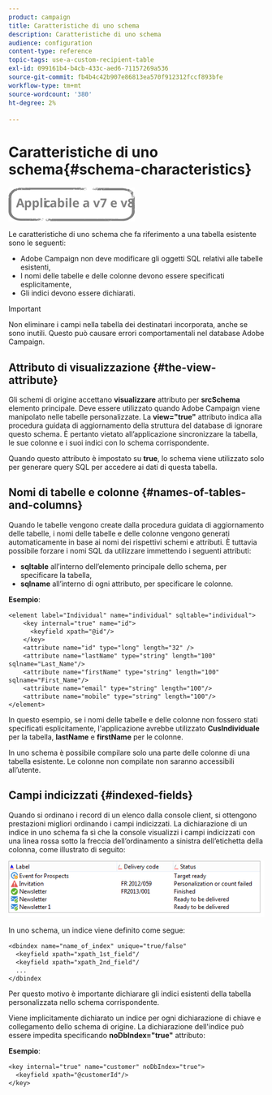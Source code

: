 ```yaml
---
product: campaign
title: Caratteristiche di uno schema
description: Caratteristiche di uno schema
audience: configuration
content-type: reference
topic-tags: use-a-custom-recipient-table
exl-id: 099161b4-b4cb-433c-aed6-71157269a536
source-git-commit: fb4b4c42b907e86813ea570f912312fccf893bfe
workflow-type: tm+mt
source-wordcount: '380'
ht-degree: 2%

---
```


# Caratteristiche di uno schema{#schema-characteristics}

![](../../assets/common.svg)

Le caratteristiche di uno schema che fa riferimento a una tabella esistente sono le seguenti:

* Adobe Campaign non deve modificare gli oggetti SQL relativi alle tabelle esistenti,
* I nomi delle tabelle e delle colonne devono essere specificati esplicitamente,
* Gli indici devono essere dichiarati.

>[!IMPORTANT]
>
>Non eliminare i campi nella tabella dei destinatari incorporata, anche se sono inutili. Questo può causare errori comportamentali nel database Adobe Campaign.

## Attributo di visualizzazione {#the-view-attribute}

Gli schemi di origine accettano **visualizzare** attributo per **srcSchema** elemento principale. Deve essere utilizzato quando Adobe Campaign viene manipolato nelle tabelle personalizzate. La **view=&quot;true&quot;** attributo indica alla procedura guidata di aggiornamento della struttura del database di ignorare questo schema. È pertanto vietato all’applicazione sincronizzare la tabella, le sue colonne e i suoi indici con lo schema corrispondente.

Quando questo attributo è impostato su **true**, lo schema viene utilizzato solo per generare query SQL per accedere ai dati di questa tabella.

## Nomi di tabelle e colonne {#names-of-tables-and-columns}

Quando le tabelle vengono create dalla procedura guidata di aggiornamento delle tabelle, i nomi delle tabelle e delle colonne vengono generati automaticamente in base ai nomi dei rispettivi schemi e attributi. È tuttavia possibile forzare i nomi SQL da utilizzare immettendo i seguenti attributi:

* **sqltable** all’interno dell’elemento principale dello schema, per specificare la tabella,
* **sqlname** all’interno di ogni attributo, per specificare le colonne.

**Esempio**:

```
<element label="Individual" name="individual" sqltable="individual">
    <key internal="true" name="id">
      <keyfield xpath="@id"/>
    </key> 
    <attribute name="id" type="long" length="32" />
    <attribute name="lastName" type="string" length="100" sqlname="Last_Name"/>
    <attribute name="firstName" type="string" length="100" sqlname="First_Name"/>
    <attribute name="email" type="string" length="100"/>
    <attribute name="mobile" type="string" length="100"/>
</element>
```

In questo esempio, se i nomi delle tabelle e delle colonne non fossero stati specificati esplicitamente, l&#39;applicazione avrebbe utilizzato **CusIndividuale** per la tabella, **lastName** e **firstName** per le colonne.

In uno schema è possibile compilare solo una parte delle colonne di una tabella esistente. Le colonne non compilate non saranno accessibili all’utente.

## Campi indicizzati {#indexed-fields}

Quando si ordinano i record di un elenco dalla console client, si ottengono prestazioni migliori ordinando i campi indicizzati. La dichiarazione di un indice in uno schema fa sì che la console visualizzi i campi indicizzati con una linea rossa sotto la freccia dell’ordinamento a sinistra dell’etichetta della colonna, come illustrato di seguito:

![](assets/s_ncs_integration_mapping_index.png)

In uno schema, un indice viene definito come segue:

```
<dbindex name="name_of_index" unique="true/false"
  <keyfield xpath="xpath_1st_field"/
  <keyfield xpath="xpath_2nd_field"/
  ...
</dbindex
```

Per questo motivo è importante dichiarare gli indici esistenti della tabella personalizzata nello schema corrispondente.

Viene implicitamente dichiarato un indice per ogni dichiarazione di chiave e collegamento dello schema di origine. La dichiarazione dell&#39;indice può essere impedita specificando **noDbIndex=&quot;true&quot;** attributo:

**Esempio**:

```
<key internal="true" name="customer" noDbIndex="true">
  <keyfield xpath="@customerId"/>
</key>
```
